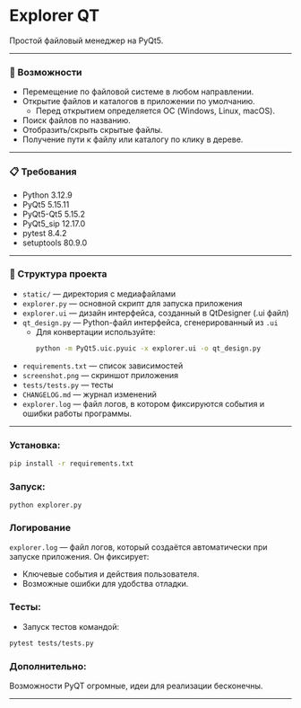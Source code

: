 # Explorer QT

Простой файловый менеджер на PyQt5.

---

### 🚀 Возможности

- Перемещение по файловой системе в любом направлении.
- Открытие файлов и каталогов в приложении по умолчанию.
  - Перед открытием определяется ОС (Windows, Linux, macOS).
- Поиск файлов по названию.
- Отобразить/скрыть скрытые файлы.
- Получение пути к файлу или каталогу по клику в дереве.

---

### 📋 Требования

- Python 3.12.9  
- PyQt5 5.15.11  
- PyQt5-Qt5 5.15.2  
- PyQt5_sip 12.17.0  
- pytest 8.4.2  
- setuptools 80.9.0  

---

### 📂 Структура проекта

- `static/` — директория с медиафайлами  
- `explorer.py` — основной скрипт для запуска приложения  
- `explorer.ui` — дизайн интерфейса, созданный в QtDesigner (.ui файл)  
- `qt_design.py` — Python-файл интерфейса, сгенерированный из `.ui`  
  - Для конвертации используйте:  
    ```bash
    python -m PyQt5.uic.pyuic -x explorer.ui -o qt_design.py
    ```  
- `requirements.txt` — список зависимостей  
- `screenshot.png` — скриншот приложения  
- `tests/tests.py` — тесты  
- `CHANGELOG.md` — журнал изменений
- `explorer.log` — файл логов, в котором фиксируются события и ошибки работы программы.

---

### Установка:
```bash
pip install -r requirements.txt
```
### Запуск:

`python explorer.py`


### Логирование

`explorer.log` — файл логов, который создаётся автоматически при запуске приложения. Он фиксирует:
- Ключевые события и действия пользователя. 
- Возможные ошибки для удобства отладки.

### Тесты:

- Запуск тестов командой: 

```bash 
pytest tests/tests.py
```
### Дополнительно:

Возможности PyQT огромные, идеи для реализации бесконечны. 

---
